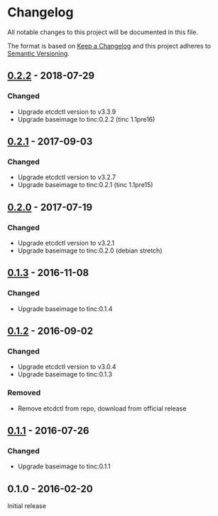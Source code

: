 # Changelog
All notable changes to this project will be documented in this file.

The format is based on [Keep a Changelog](http://keepachangelog.com/en/1.0.0/)
and this project adheres to [Semantic Versioning](http://semver.org/spec/v2.0.0.html).

## [0.2.2] - 2018-07-29
### Changed
 - Upgrade etcdctl version to v3.3.9
 - Upgrade baseimage to tinc:0.2.2 (tinc 1.1pre16)

## [0.2.1] - 2017-09-03
### Changed
 - Upgrade etcdctl version to v3.2.7
 - Upgrade baseimage to tinc:0.2.1 (tinc 1.1pre15)

## [0.2.0] - 2017-07-19
### Changed
  - Upgrade etcdctl version to v3.2.1
  - Upgrade baseimage to tinc:0.2.0 (debian stretch)

## [0.1.3] - 2016-11-08
### Changed
  - Upgrade baseimage to tinc:0.1.4

## [0.1.2] - 2016-09-02
### Changed
  - Upgrade etcdctl version to v3.0.4
  - Upgrade baseimage to tinc:0.1.3
### Removed
  - Remove etcdctl from repo, download from official release

## [0.1.1] - 2016-07-26
### Changed
  - Upgrade baseimage to tinc:0.1.1

## 0.1.0 - 2016-02-20
Initial release

[0.2.2]: https://github.com/osixia/docker-tinc-etcd/compare/v0.2.1...v0.2.2
[0.2.1]: https://github.com/osixia/docker-tinc-etcd/compare/v0.2.0...v0.2.1
[0.2.0]: https://github.com/osixia/docker-tinc-etcd/compare/v0.1.3...v0.2.0
[0.1.3]: https://github.com/osixia/docker-tinc-etcd/compare/v0.1.2...v0.1.3
[0.1.2]: https://github.com/osixia/docker-tinc-etcd/compare/v0.1.1...v0.1.2
[0.1.1]: https://github.com/osixia/docker-tinc-etcd/compare/v0.1.0...v0.1.1